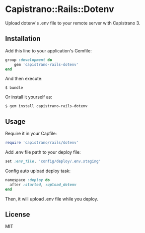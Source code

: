 # Capistrano::Rails::Dotenv

Upload dotenv's .env file to your remote server with Capistrano 3.

## Installation

Add this line to your application's Gemfile:

```ruby
group :development do
	gem 'capistrano-rails-dotenv'
end
```

And then execute:

    $ bundle

Or install it yourself as:

    $ gem install capistrano-rails-dotenv

## Usage

Require it in your Capfile:

```ruby
require 'capistrano/rails/dotenv'
```

Add .env file path to your deploy file:

```ruby
set :env_file, 'config/deploy/.env.staging'
```

Config auto upload deploy task:

```ruby
namespace :deploy do
  after :started, :upload_dotenv
end
```

Then, it will upload .env file while you deploy.

## License

MIT

